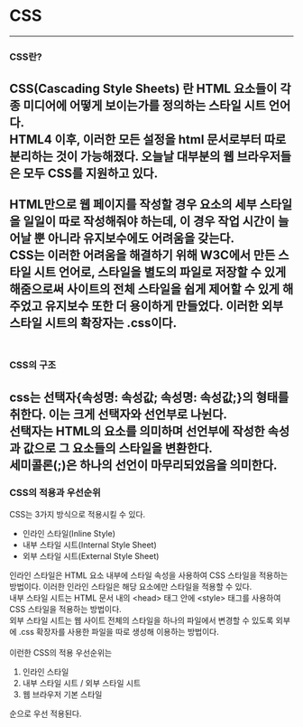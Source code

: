 # CSS
---

### CSS란?

**CSS(Cascading Style Sheets)** 란 HTML 요소들이 각종 미디어에 어떻게 보이는가를 정의하는 스타일 시트 언어다.<br>
HTML4 이후, 이러한 모든 설정을 html 문서로부터 따로 분리하는 것이 가능해졌다. 
오늘날 대부분의 웹 브라우저들은 모두 CSS를 지원하고 있다.<br>
<br>
HTML만으로 웹 페이지를 작성할 경우 요소의 세부 스타일을 일일이 따로 작성해줘야 하는데, 
이 경우 작업 시간이 늘어날 뿐 아니라 유지보수에도 어려움을 갖는다.<br>
CSS는 이러한 어려움을 해결하기 위해 W3C에서 만든 스타일 시트 언어로, 
스타일을 별도의 파일로 저장할 수 있게 해줌으로써 사이트의 전체 스타일을 쉽게 제어할 수 있게 해주었고
유지보수 또한 더 용이하게 만들었다. 이러한 외부 스타일 시트의 확장자는 .css이다.<br>
<br>
---

### CSS의 구조

css는 선택자{속성명: 속성값; 속성명: 속성값;}의 형태를 취한다. 이는 크게 선택자와 선언부로 나뉜다.<br>
선택자는 HTML의 요소를 의미하며 선언부에 작성한 속성과 값으로 그 요소들의 스타일을 변환한다.<br>
세미콜론(;)은 하나의 선언이 마무리되었음을 의미한다.<br>
---

### CSS의 적용과 우선순위

CSS는 3가지 방식으로 적용시킬 수 있다.<br>

* 인라인 스타일(Inline Style)
* 내부 스타일 시트(Internal Style Sheet)
* 외부 스타일 시트(External Style Sheet)

인라인 스타일은 HTML 요소 내부에 스타일 속성을 사용하여 CSS 스타일을 적용하는 방법이다.
이러한 인라인 스타일은 해당 요소에만 스타일을 적용할 수 있다.<br>
내부 스타일 시트는 HTML 문서 내의 \<head> 태그 안에 \<style> 태그를 사용하여
CSS 스타일을 적용하는 방법이다.<br>
외부 스타일 시트는 웹 사이트 전체의 스타일을 하나의 파일에서 변경할 수 있도록
외부에 .css 확장자를 사용한 파일을 따로 생성해 이용하는 방법이다.<br>
<br>
이런한 CSS의 적용 우선순위는<br>

1. 인라인 스타일
2. 내부 스타일 시트 / 외부 스타일 시트
3. 웹 브라우저 기본 스타일

순으로 우선 적용된다.